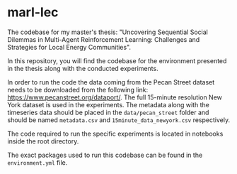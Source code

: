 # marl-lec
The codebase for my master's thesis: "Uncovering Sequential Social Dilemmas in Multi-Agent Reinforcement Learning: Challenges and Strategies for Local Energy
Communities".

In this repository, you will find the codebase for the environment presented in the thesis along with the conducted experiments.

In order to run the code the data coming from the Pecan Street dataset needs to be downloaded from the following link: https://www.pecanstreet.org/dataport/.
The full 15-minute resolution New York dataset is used in the experiments. The metadata along with the timeseries data should be placed in the `data/pecan_street` folder
and should be named `metadata.csv` and `15minute_data_newyork.csv` respectively.

The code required to run the specific experiments is located in notebooks inside the root directory.

The exact packages used to run this codebase can be found in the `environment.yml` file.